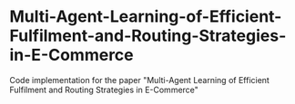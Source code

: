 # Multi-Agent-Learning-of-Efficient-Fulfilment-and-Routing-Strategies-in-E-Commerce
Code implementation for the paper "Multi-Agent Learning of Efficient Fulfilment and Routing Strategies in E-Commerce"
